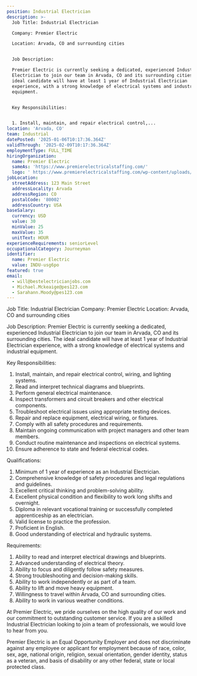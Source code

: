 ```yaml
---
position: Industrial Electrician
description: >-
  Job Title: Industrial Electrician

  Company: Premier Electric

  Location: Arvada, CO and surrounding cities


  Job Description:

  Premier Electric is currently seeking a dedicated, experienced Industrial
  Electrician to join our team in Arvada, CO and its surrounding cities. The
  ideal candidate will have at least 1 year of Industrial Electrician
  experience, with a strong knowledge of electrical systems and industrial
  equipment. 


  Key Responsibilities:


  1. Install, maintain, and repair electrical control,...
location: 'Arvada, CO'
team: Industrial
datePosted: '2025-01-06T10:17:36.364Z'
validThrough: '2025-02-09T10:17:36.364Z'
employmentType: FULL_TIME
hiringOrganization:
  name: Premier Electric
  sameAs: 'https://www.premierelectricalstaffing.com/'
  logo: ' https://www.premierelectricalstaffing.com/wp-content/uploads/2020/05/Premier-Electrical-Staffing-logo.png'
jobLocation:
  streetAddress: 123 Main Street
  addressLocality: Arvada
  addressRegion: CO
  postalCode: '80002'
  addressCountry: USA
baseSalary:
  currency: USD
  value: 30
  minValue: 25
  maxValue: 35
  unitText: HOUR
experienceRequirements: seniorLevel
occupationalCategory: Journeyman
identifier:
  name: Premier Electric
  value: INDU-usg6po
featured: true
email:
  - will@bestelectricianjobs.com
  - Michael.Mckeaige@pes123.com
  - Sarahann.Moody@pes123.com
---
```




Job Title: Industrial Electrician
Company: Premier Electric
Location: Arvada, CO and surrounding cities

Job Description:
Premier Electric is currently seeking a dedicated, experienced Industrial Electrician to join our team in Arvada, CO and its surrounding cities. The ideal candidate will have at least 1 year of Industrial Electrician experience, with a strong knowledge of electrical systems and industrial equipment. 

Key Responsibilities:

1. Install, maintain, and repair electrical control, wiring, and lighting systems.
2. Read and interpret technical diagrams and blueprints.
3. Perform general electrical maintenance.
4. Inspect transformers and circuit breakers and other electrical components.
5. Troubleshoot electrical issues using appropriate testing devices.
6. Repair and replace equipment, electrical wiring, or fixtures.
7. Comply with all safety procedures and requirements.
8. Maintain ongoing communication with project managers and other team members.
9. Conduct routine maintenance and inspections on electrical systems.
10. Ensure adherence to state and federal electrical codes.

Qualifications:

1. Minimum of 1 year of experience as an Industrial Electrician.
2. Comprehensive knowledge of safety procedures and legal regulations and guidelines.
3. Excellent critical thinking and problem-solving ability.
4. Excellent physical condition and flexibility to work long shifts and overnight.
5. Diploma in relevant vocational training or successfully completed apprenticeship as an electrician.
6. Valid license to practice the profession.
7. Proficient in English.
8. Good understanding of electrical and hydraulic systems.

Requirements:

1. Ability to read and interpret electrical drawings and blueprints.
2. Advanced understanding of electrical theory.
3. Ability to focus and diligently follow safety measures.
4. Strong troubleshooting and decision-making skills.
5. Ability to work independently or as part of a team.
6. Ability to lift and move heavy equipment.
7. Willingness to travel within Arvada, CO and surrounding cities.
8. Ability to work in various weather conditions.

At Premier Electric, we pride ourselves on the high quality of our work and our commitment to outstanding customer service. If you are a skilled Industrial Electrician looking to join a team of professionals, we would love to hear from you.

Premier Electric is an Equal Opportunity Employer and does not discriminate against any employee or applicant for employment because of race, color, sex, age, national origin, religion, sexual orientation, gender identity, status as a veteran, and basis of disability or any other federal, state or local protected class.
